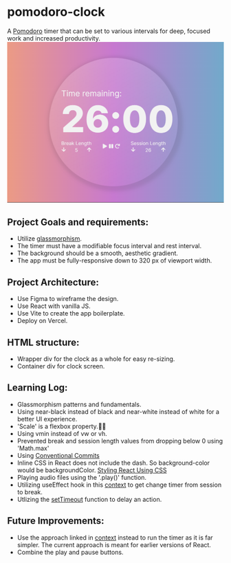 # pomodoro-clock
A [Pomodoro](https://en.wikipedia.org/wiki/Pomodoro_Technique) timer that can be set to various intervals for deep, focused work and increased productivity.
![Live Demo](https://github.com/MFarabi619/pomodoro-clock/blob/main/src/assets/Project%20image.png?raw=true)

## Project Goals and requirements:
- Utilize [glassmorphism](https://hype4.academy/tools/glassmorphism-generator).
- The timer must have a modifiable focus interval and rest interval.
- The background should be a smooth, aesthetic gradient.
- The app must be fully-responsive down to 320 px of viewport width.

## Project Architecture:
- Use Figma to wireframe the design.
- Use React with vanilla JS.
- Use Vite to create the app boilerplate.
- Deploy on Vercel. 

## HTML structure:
- Wrapper div for the clock as a whole for easy re-sizing.
- Container div for clock screen.

## Learning Log:
- Glassmorphism patterns and fundamentals.
- Using near-black instead of black and near-white instead of white for a better UI experience.
- 'Scale' is a flexbox property.🤦‍♂️
- Using vmin instead of vw or vh.
- Prevented break and session length values from dropping below 0 using 'Math.max'
- Using [Conventional Commits](https://www.conventionalcommits.org/en/v1.0.0/)
- Inline CSS in React does not include the dash. So background-color would be backgroundColor. [Styling React Using CSS](https://www.w3schools.com/react/react_css.asp)
- Playing audio files using the '.play()' function.
- Utilizing useEffect hook in this [context](https://javascript.plainenglish.io/create-a-pomodoro-timer-with-react-and-javascript-dead941b1fec) to get change timer from session to break. 
- Utlizing the [setTimeout](https://upmostly.com/tutorials/settimeout-in-react-components-using-hooks) function to delay an action.


## Future Improvements:
- Use the approach linked in [context](https://javascript.plainenglish.io/create-a-pomodoro-timer-with-react-and-javascript-dead941b1fec) instead to run the timer as it is far simpler. The current approach is meant for earlier versions of React. 
- Combine the play and pause buttons. 
